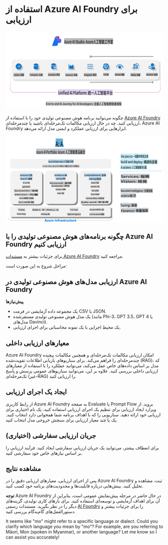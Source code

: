 # **استفاده از Azure AI Foundry برای ارزیابی**

![aistudo](../../../../../translated_images/AIFoundry.61da8c74bccc0241ce9a4cb53a170912245871de9235043afcb796ccbc076fdc.mo.png)

چگونه می‌توانید برنامه هوش مصنوعی تولیدی خود را با استفاده از [Azure AI Foundry](https://ai.azure.com?WT.mc_id=aiml-138114-kinfeylo) ارزیابی کنید. چه در حال ارزیابی مکالمات تک‌مرحله‌ای باشید یا چندمرحله‌ای، Azure AI Foundry ابزارهایی برای ارزیابی عملکرد و ایمنی مدل ارائه می‌دهد.

![aistudo](../../../../../translated_images/AIPortfolio.5aaa2b25e9157624a4542fe041d66a96a1c1ec6007e4e5aadd926c6ec8ce18b3.mo.png)

## چگونه برنامه‌های هوش مصنوعی تولیدی را با Azure AI Foundry ارزیابی کنیم
برای جزئیات بیشتر به [مستندات Azure AI Foundry](https://learn.microsoft.com/azure/ai-studio/how-to/evaluate-generative-ai-app?WT.mc_id=aiml-138114-kinfeylo) مراجعه کنید.

مراحل شروع به این صورت است:

## ارزیابی مدل‌های هوش مصنوعی تولیدی در Azure AI Foundry

**پیش‌نیازها**

- یک مجموعه داده آزمایشی در فرمت CSV یا JSON.
- یک مدل هوش مصنوعی تولیدی مستقرشده (مانند Phi-3، GPT 3.5، GPT 4 یا مدل‌های Davinci).
- یک محیط اجرایی با یک نمونه محاسباتی برای اجرای ارزیابی.

## معیارهای ارزیابی داخلی

Azure AI Foundry امکان ارزیابی مکالمات تک‌مرحله‌ای و همچنین مکالمات پیچیده چندمرحله‌ای را فراهم می‌کند.
برای سناریوهای بازیابی اطلاعات تقویت‌شده (RAG)، که مدل بر اساس داده‌های خاص عمل می‌کند، می‌توانید عملکرد را با استفاده از معیارهای ارزیابی داخلی بررسی کنید.
علاوه بر این، می‌توانید سناریوهای عمومی پرسش و پاسخ تک‌مرحله‌ای (غیر-RAG) را ارزیابی کنید.

## ایجاد یک اجرای ارزیابی

از رابط کاربری Azure AI Foundry به صفحه Evaluate یا Prompt Flow بروید.
از ویزارد ایجاد ارزیابی برای تنظیم یک اجرای ارزیابی استفاده کنید. یک نام اختیاری برای ارزیابی خود ارائه دهید.
سناریویی را که با اهداف برنامه شما همخوانی دارد انتخاب کنید.
یک یا چند معیار ارزیابی برای سنجش خروجی مدل انتخاب کنید.

## جریان ارزیابی سفارشی (اختیاری)

برای انعطاف بیشتر، می‌توانید یک جریان ارزیابی سفارشی ایجاد کنید. فرآیند ارزیابی را بر اساس نیازهای خاص خود سفارشی کنید.

## مشاهده نتایج

پس از اجرای ارزیابی، معیارهای ارزیابی دقیق را در Azure AI Foundry ثبت، مشاهده و تحلیل کنید. بینش‌هایی درباره قابلیت‌ها و محدودیت‌های برنامه خود کسب کنید.

**توجه** Azure AI Foundry در حال حاضر در مرحله پیش‌نمایش عمومی است، بنابراین از آن برای اهداف آزمایشی و توسعه‌ای استفاده کنید. برای بارهای کاری تولیدی، گزینه‌های دیگر را در نظر بگیرید. مستندات رسمی [AI Foundry](https://learn.microsoft.com/azure/ai-studio/?WT.mc_id=aiml-138114-kinfeylo) را برای جزئیات بیشتر و دستورالعمل‌های گام‌به‌گام بررسی کنید.

It seems like "mo" might refer to a specific language or dialect. Could you clarify which language you mean by "mo"? For example, are you referring to Māori, Mon (spoken in Myanmar), or another language? Let me know so I can assist you accurately!